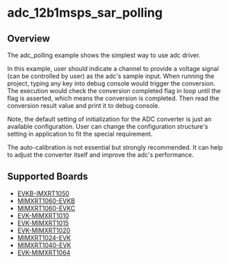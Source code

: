 # adc_12b1msps_sar_polling

## Overview

The adc_polling example shows the simplest way to use adc driver.

In this example, user should indicate a channel to provide a voltage signal (can be controlled by user) as the adc's
sample input. When running the project, typing any key into debug console would trigger the conversion. The execution 
would check the conversion completed flag in loop until the flag is asserted, which means the conversion is completed. 
Then read the conversion result value and print it to debug console.

Note, the default setting of initialization for the ADC converter is just an available configuration. User can change
the configuration structure's setting in application to fit the special requirement.

The auto-calibration is not essential but strongly recommended. It can help to adjust the converter itself and improve
the adc's performance.

## Supported Boards
- [EVKB-IMXRT1050](../../../_boards/evkbimxrt1050/driver_examples/adc/polling/example_board_readme.md)
- [MIMXRT1060-EVKB](../../../_boards/evkbmimxrt1060/driver_examples/adc/polling/example_board_readme.md)
- [MIMXRT1060-EVKC](../../../_boards/evkcmimxrt1060/driver_examples/adc/polling/example_board_readme.md)
- [EVK-MIMXRT1010](../../../_boards/evkmimxrt1010/driver_examples/adc/polling/example_board_readme.md)
- [EVK-MIMXRT1015](../../../_boards/evkmimxrt1015/driver_examples/adc/polling/example_board_readme.md)
- [EVK-MIMXRT1020](../../../_boards/evkmimxrt1020/driver_examples/adc/polling/example_board_readme.md)
- [MIMXRT1024-EVK](../../../_boards/evkmimxrt1024/driver_examples/adc/polling/example_board_readme.md)
- [MIMXRT1040-EVK](../../../_boards/evkmimxrt1040/driver_examples/adc/polling/example_board_readme.md)
- [EVK-MIMXRT1064](../../../_boards/evkmimxrt1064/driver_examples/adc/polling/example_board_readme.md)
